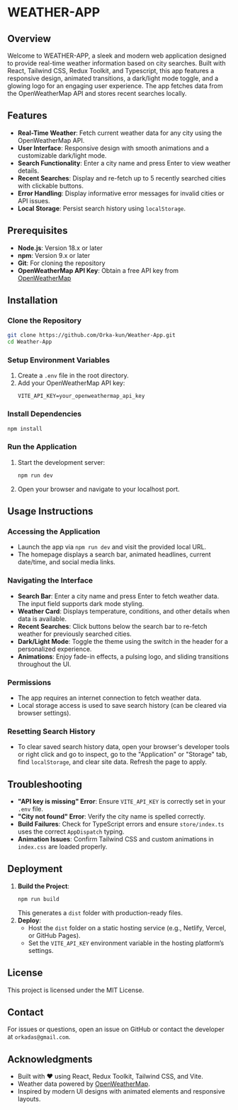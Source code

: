 # WEATHER-APP

## Overview

Welcome to WEATHER-APP, a sleek and modern web application designed to provide real-time weather information based on city searches. Built with React, Tailwind CSS, Redux Toolkit, and Typescript, this app features a responsive design, animated transitions, a dark/light mode toggle, and a glowing logo for an engaging user experience. The app fetches data from the OpenWeatherMap API and stores recent searches locally.

## Features

- **Real-Time Weather**: Fetch current weather data for any city using the OpenWeatherMap API.
- **User Interface**: Responsive design with smooth animations and a customizable dark/light mode.
- **Search Functionality**: Enter a city name and press Enter to view weather details.
- **Recent Searches**: Display and re-fetch up to 5 recently searched cities with clickable buttons.
- **Error Handling**: Display informative error messages for invalid cities or API issues.
- **Local Storage**: Persist search history using `localStorage`.

## Prerequisites

- **Node.js**: Version 18.x or later
- **npm**: Version 9.x or later
- **Git**: For cloning the repository
- **OpenWeatherMap API Key**: Obtain a free API key from [OpenWeatherMap](https://openweathermap.org/api)

## Installation

### Clone the Repository
```bash
git clone https://github.com/Orka-kun/Weather-App.git
cd Weather-App
```

### Setup Environment Variables
1. Create a `.env` file in the root directory.
2. Add your OpenWeatherMap API key:
   ```
   VITE_API_KEY=your_openweathermap_api_key
   ```

### Install Dependencies
```bash
npm install
```

### Run the Application
1. Start the development server:
   ```bash
   npm run dev
   ```
2. Open your browser and navigate to your localhost port.

## Usage Instructions

### Accessing the Application
- Launch the app via `npm run dev` and visit the provided local URL.
- The homepage displays a search bar, animated headlines, current date/time, and social media links.

### Navigating the Interface
- **Search Bar**: Enter a city name and press Enter to fetch weather data. The input field supports dark mode styling.
- **Weather Card**: Displays temperature, conditions, and other details when data is available.
- **Recent Searches**: Click buttons below the search bar to re-fetch weather for previously searched cities.
- **Dark/Light Mode**: Toggle the theme using the switch in the header for a personalized experience.
- **Animations**: Enjoy fade-in effects, a pulsing logo, and sliding transitions throughout the UI.

### Permissions
- The app requires an internet connection to fetch weather data.
- Local storage access is used to save search history (can be cleared via browser settings).

### Resetting Search History
- To clear saved search history data, open your browser's developer tools or right click and go to inspect, go to the "Application" or "Storage" tab, find `localStorage`, and clear site data. Refresh the page to apply.

## Troubleshooting
- **"API key is missing" Error**: Ensure `VITE_API_KEY` is correctly set in your `.env` file.
- **"City not found" Error**: Verify the city name is spelled correctly.
- **Build Failures**: Check for TypeScript errors and ensure `store/index.ts` uses the correct `AppDispatch` typing.
- **Animation Issues**: Confirm Tailwind CSS and custom animations in `index.css` are loaded properly.

## Deployment
1. **Build the Project**:
   ```bash
   npm run build
   ```
   This generates a `dist` folder with production-ready files.
2. **Deploy**:
   - Host the `dist` folder on a static hosting service (e.g., Netlify, Vercel, or GitHub Pages).
   - Set the `VITE_API_KEY` environment variable in the hosting platform’s settings.

## License
This project is licensed under the MIT License.

## Contact
For issues or questions, open an issue on GitHub or contact the developer at `orkadas@gmail.com`.

## Acknowledgments
- Built with ❤️ using React, Redux Toolkit, Tailwind CSS, and Vite.
- Weather data powered by [OpenWeatherMap](https://openweathermap.org).
- Inspired by modern UI designs with animated elements and responsive layouts.